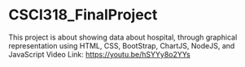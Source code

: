 # CSCI318_FinalProject
This project is about showing data about hospital, through graphical representation using HTML, CSS, BootStrap, ChartJS, NodeJS, and JavaScript
Video Link: https://youtu.be/hSYYy8o2YYs
